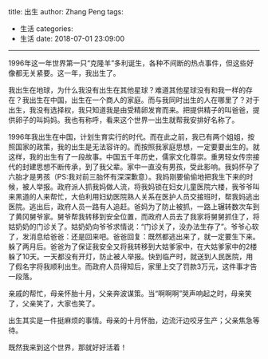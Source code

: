 title: 出生
author: Zhang Peng
tags:
  - 生活
categories:
  - 生活
date: 2018-07-01 23:09:00
---

1996年这一年世界第一只“克隆羊”多利诞生，各种不间断的热点事件，但这些好像都无关紧要。这一年，我出生了。


我出生在地球，为什么我没有出生在其他星球？难道其他星球没有和我一样的存在？我出生在中国，出生在一个商人的家庭。而与我同时出生的人在哪里了？对于出生，我没有选择权，我只知道我是由受精卵发育而来。把提供精子的叫爸爸，提供卵子的叫妈妈。我也有称呼，看来这个世界一出生就帮我安排好名称了。

1996年我出生在中国，计划生育实行的时代。而在此之前，我已有两个姐姐，按照国家的政策，我的出生是无法容许的。而按照我家庭思想，一定要要出生的。就这样，我的出生有了一段故事。中国五千年历史，儒家文化尊崇。重男轻女传宗接代的封建思想不断传承，到了我父辈。家中一直没有男孩，受此影响。我妈怀孕了六胎才是男孩（PS:我对前三胎怀有深深歉意）。我妈刚要偷偷地把我生下来的时候，被人举报。政府派人抓我妈做人流，将我妈锁在妇女儿童医院六楼，我爷爷叫来黑道的人来帮忙，大伯利用妇幼医院熟人关系在医护人员交接班时，帮我妈逃出医院。逃出后，政府人员一路有人追赶。爸妈为了防止被抓，一路上辗转数次车到了黄冈舅爷家。舅爷帮我转移到安全位置，而政府人员去了我家将舅舅抓住了，将姑奶奶的门诊关了。姑奶奶向爷爷求情说：“门诊关了，没办法生存了”。爷爷心软了，发消息给爸爸：还是回来吧。爸爸回复：既然都逃出来了，就一定要生下来。躲了两月后。爸爸为了保证我安全又将我转移到大姑爹家中，在大姑爹家中的2楼躲了10天。一天都没有开灯，防止被人举报。快到临产时，就送到人民医院，用了假名字将我顺利出生。而政府人员得知后，家里上交了罚款3万元，这件事才告一段落。

亲戚的帮忙，母亲怀胎十月，父亲奔波谋策。当“啊啊啊”哭声响起之时，母亲笑了，父亲笑了，大家也笑了。

出生其实是一件挺麻烦的事情。母亲的十月怀胎，边流汗边咬牙生产；父亲焦急等待。

既然我来到这个世界，那就好好活着！

